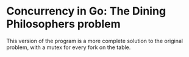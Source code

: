 # Concurrency in Go: The Dining Philosophers problem

This version of the program is a more complete solution to the original problem, with a mutex for every fork
on the table.


